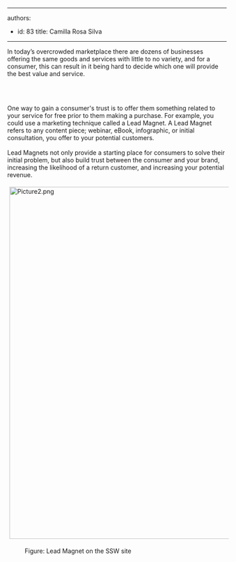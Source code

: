 

---
authors:
  - id: 83
    title: Camilla Rosa Silva
---




<span class='intro'> In today’s overcrowded marketplace there are dozens of businesses offering the same goods and services with little to no variety, and for a consumer, this can result in it being hard to decide which one will provide the best value and service.<br><div><br>&#160;</div> </span>

<p>​One way to gain a consumer's trust is to offer them something related to your service for free prior to them making a purchase. For example, you could use a marketing technique called a Lead Magnet. A Lead Magnet refers to any content piece; webinar, eBook, infographic, or initial consultation, you offer to your potential customers.<br>&#160;<br>Lead Magnets not only provide a starting place for consumers to solve their initial problem, but also build trust between the consumer and your brand, increasing the likelihood of a return customer, and increasing your potential revenue.<br></p><dl class="ssw15-rteElement-ImageArea"><img alt="Picture2.png" src="/SiteAssets/do-you-use-lead-magnets-as-part-of-your-marketing-strategy/Picture2.png" style="margin&#58;5px;width&#58;808px;" /></dl><dd class="ssw15-rteElement-FigureNormal">​Figure&#58; ​​Lead Magnet on the SSW site​<br></dd><p><br>&#160;</p>


